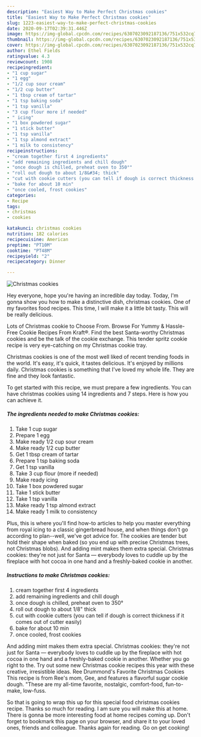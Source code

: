```yaml
---
description: "Easiest Way to Make Perfect Christmas cookies"
title: "Easiest Way to Make Perfect Christmas cookies"
slug: 1223-easiest-way-to-make-perfect-christmas-cookies
date: 2020-09-17T02:39:31.446Z
image: https://img-global.cpcdn.com/recipes/6307023092187136/751x532cq70/christmas-cookies-recipe-main-photo.jpg
thumbnail: https://img-global.cpcdn.com/recipes/6307023092187136/751x532cq70/christmas-cookies-recipe-main-photo.jpg
cover: https://img-global.cpcdn.com/recipes/6307023092187136/751x532cq70/christmas-cookies-recipe-main-photo.jpg
author: Ethel Fields
ratingvalue: 4.3
reviewcount: 1908
recipeingredient:
- "1 cup sugar"
- "1 egg"
- "1/2 cup sour cream"
- "1/2 cup butter"
- "1 tbsp cream of tartar"
- "1 tsp baking soda"
- "1 tsp vanilla"
- "3 cup flour more if needed"
- " icing"
- "1 box powdered sugar"
- "1 stick butter"
- "1 tsp vanilla"
- "1 tsp almond extract"
- "1 milk to consistency"
recipeinstructions:
- "cream together first 4 ingredients"
- "add remaining ingredients and chill dough"
- "once dough is chilled, preheat oven to 350°"
- "roll out dough to about 1/8&#34; thick"
- "cut with cookie cutters (you can tell if dough is correct thickness if it comes out of cutter easily)"
- "bake for about 10 min"
- "once cooled, frost cookies"
categories:
- Recipe
tags:
- christmas
- cookies

katakunci: christmas cookies 
nutrition: 182 calories
recipecuisine: American
preptime: "PT10M"
cooktime: "PT48M"
recipeyield: "2"
recipecategory: Dinner

---
```



![Christmas cookies](https://img-global.cpcdn.com/recipes/6307023092187136/751x532cq70/christmas-cookies-recipe-main-photo.jpg)

Hey everyone, hope you're having an incredible day today. Today, I'm gonna show you how to make a distinctive dish, christmas cookies. One of my favorites food recipes. This time, I will make it a little bit tasty. This will be really delicious.

Lots of Christmas cookie to Choose From. Browse For Yummy &amp; Hassle-Free Cookie Recipes From Kraft®. Find the best Santa-worthy Christmas cookies and be the talk of the cookie exchange. This tender spritz cookie recipe is very eye-catching on my Christmas cookie tray.

Christmas cookies is one of the most well liked of recent trending foods in the world. It's easy, it's quick, it tastes delicious. It's enjoyed by millions daily. Christmas cookies is something that I've loved my whole life. They are fine and they look fantastic.


To get started with this recipe, we must prepare a few ingredients. You can have christmas cookies using 14 ingredients and 7 steps. Here is how you can achieve it.

<!--inarticleads1-->

##### The ingredients needed to make Christmas cookies:

1. Take 1 cup sugar
1. Prepare 1 egg
1. Make ready 1/2 cup sour cream
1. Make ready 1/2 cup butter
1. Get 1 tbsp cream of tartar
1. Prepare 1 tsp baking soda
1. Get 1 tsp vanilla
1. Take 3 cup flour (more if needed)
1. Make ready  icing
1. Take 1 box powdered sugar
1. Take 1 stick butter
1. Take 1 tsp vanilla
1. Make ready 1 tsp almond extract
1. Make ready 1 milk to consistency


Plus, this is where you&#39;ll find how-to articles to help you master everything from royal icing to a classic gingerbread house, and when things don&#39;t go according to plan--well, we&#39;ve got advice for. The cookies are tender but hold their shape when baked (so you end up with precise Christmas trees, not Christmas blobs). And adding mint makes them extra special. Christmas cookies: they&#39;re not just for Santa — everybody loves to cuddle up by the fireplace with hot cocoa in one hand and a freshly-baked cookie in another. 

<!--inarticleads2-->

##### Instructions to make Christmas cookies:

1. cream together first 4 ingredients
1. add remaining ingredients and chill dough
1. once dough is chilled, preheat oven to 350°
1. roll out dough to about 1/8&#34; thick
1. cut with cookie cutters (you can tell if dough is correct thickness if it comes out of cutter easily)
1. bake for about 10 min
1. once cooled, frost cookies


And adding mint makes them extra special. Christmas cookies: they&#39;re not just for Santa — everybody loves to cuddle up by the fireplace with hot cocoa in one hand and a freshly-baked cookie in another. Whether you go right to the. Try out some new Christmas cookie recipes this year with these creative, irresistible ideas. Ree Drummond&#39;s Favorite Christmas Cookies This recipe is from Ree&#39;s mom, Gee, and features a flavorful sugar cookie dough. &#34;These are my all-time favorite, nostalgic, comfort-food, fun-to-make, low-fuss. 

So that is going to wrap this up for this special food christmas cookies recipe. Thanks so much for reading. I am sure you will make this at home. There is gonna be more interesting food at home recipes coming up. Don't forget to bookmark this page on your browser, and share it to your loved ones, friends and colleague. Thanks again for reading. Go on get cooking!
